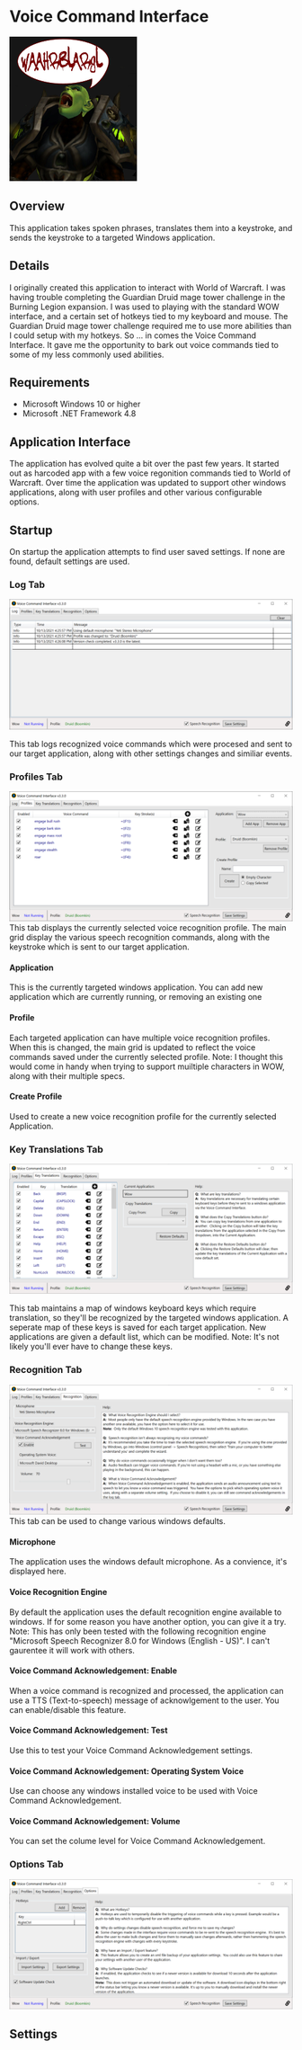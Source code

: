 # Voice Command Interface

![VCILogo](https://github.com/zxeltor/voice_command_interface/blob/main/OrcYell.png) 

## Overview
This application takes spoken phrases, translates them into a keystroke, and sends the keystroke to a targeted Windows application. 

## Details 
I originally created this application to interact with World of Warcraft.  I was having trouble completing the Guardian Druid mage tower challenge in the Burning Legion expansion.  I was used to playing with the standard WOW interface, and a certain set of hotkeys tied to my keyboard and mouse.  The Guardian Druid mage tower challenge required me to use more abilities than I could setup with my hotkeys.  So ... in comes the Voice Command Interface.  It gave me the opportunity to bark out voice commands tied to some of my less commonly used abilities.

## Requirements
* Microsoft Windows 10 or higher
* Microsoft .NET Framework 4.8

## Application Interface
The application has evolved quite a bit over the past few years. It started out as harcoded app with a few voice regonition commands tied to World of Warcraft. Over time the application was updated to support other windows applications, along with user profiles and other various configurable options.

## Startup
On startup the application attempts to find user saved settings. If none are found, default settings are used.

### Log Tab
![LogTab](https://github.com/zxeltor/voice_command_interface/blob/main/ScreenShots/LogTab.png)

This tab logs recognized voice commands which were procesed and sent to our target application, along with other settings changes and similiar events.

### Profiles Tab
![ProfileTab](https://github.com/zxeltor/voice_command_interface/blob/main/ScreenShots/ProfilesTab.png)
This tab displays the currently selected voice recognition profile. The main grid display the various speech recognition commands, along with the keystroke which is sent to our target application.
#### Application
This is the currently targeted windows application. You can add new application which are currently running, or removing an existing one
#### Profile
Each targeted application can have multiple voice recognition profiles. When this is changed, the main grid is updated to reflect the voice commands saved under the currently selected profile.
Note: I thought this would come in handy when trying to support muiltiple characters in WOW, along with their multiple specs.
#### Create Profile
Used to create a new voice recognition profile for the currently selected Application.

### Key Translations Tab
![KeyTab](https://github.com/zxeltor/voice_command_interface/blob/main/ScreenShots/KeyTranslationTab.png)

This tab maintains a map of windows keyboard keys which require translation, so they'll be recognized by the targeted windows application. A seperate map of these keys is saved for each target application. New applications are given a default list, which can be modified.
Note: It's not likely you'll ever have to change these keys.

### Recognition Tab
![RecogTab](https://github.com/zxeltor/voice_command_interface/blob/main/ScreenShots/RecognitionTab.png)
This tab can be used to change various windows defaults.
#### Microphone
The application uses the windows default microphone. As a convience, it's displayed here.
#### Voice Recognition Engine
By default the application uses the default recognition engine available to windows. If for some reason you have another option, you can give it a try.
Note: This has only been tested with the following recognition engine "Microsoft Speech Recognizer 8.0 for Windows (English - US)". I can't gaurentee it will work with others.
#### Voice Command Acknowledgement: Enable
When a voice command is recognized and processed, the application can use a TTS (Text-to-speech) message of acknowlgement to the user. You can enable/disable this feature.
#### Voice Command Acknowledgement: Test
Use this to test your Voice Command Acknowledgement settings.
#### Voice Command Acknowledgement: Operating System Voice
Use can choose any windows installed voice to be used with Voice Command Acknowledgement.
#### Voice Command Acknowledgement: Volume
You can set the colume level for Voice Command Acknowledgement.
### Options Tab
![OptionsTab](https://github.com/zxeltor/voice_command_interface/blob/main/ScreenShots/OptionsTab.png) 




## Settings 
